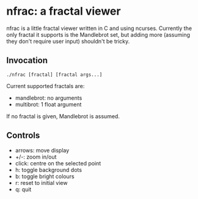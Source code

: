 nfrac: a fractal viewer
=======================

nfrac is a little fractal viewer written in C and using
ncurses. Currently the only fractal it supports is the Mandlebrot set,
but adding more (assuming they don't require user input) shouldn't be
tricky.

Invocation
----------

    ./nfrac [fractal] [fractal args...]

Current supported fractals are:

 - mandlebrot: no arguments
 - multibrot: 1 float argument

If no fractal is given, Mandlebrot is assumed.

Controls
--------

 - arrows: move display
 - +/-: zoom in/out
 - click: centre on the selected point
 - h: toggle background dots
 - b: toggle bright colours
 - r: reset to initial view
 - q: quit

